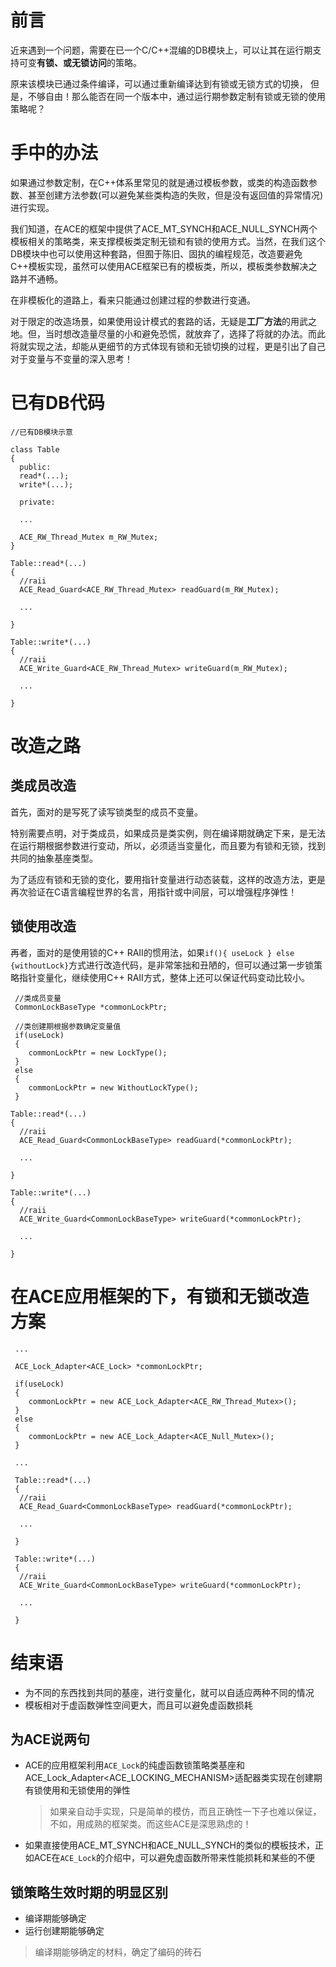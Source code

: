 # 前言

近来遇到一个问题，需要在已一个C/C++混编的DB模块上，可以让其在运行期支持可变**有锁、或无锁访问**的策略。

原来该模块已通过条件编译，可以通过重新编译达到有锁或无锁方式的切换， 但是，不够自由！那么能否在同一个版本中，通过运行期参数定制有锁或无锁的使用策略呢？

# 手中的办法

如果通过参数定制，在C++体系里常见的就是通过模板参数，或类的构造函数参数、甚至创建方法参数(可以避免某些类构造的失败，但是没有返回值的异常情况)进行实现。

我们知道，在ACE的框架中提供了ACE_MT_SYNCH和ACE_NULL_SYNCH两个模板相关的策略类，来支撑模板类定制无锁和有锁的使用方式。当然，在我们这个DB模块中也可以使用这种套路，但囿于陈旧、固执的编程规范，改造要避免C++模板实现，虽然可以使用ACE框架已有的模板类，所以，模板类参数解决之路并不通畅。

在非模板化的道路上，看来只能通过创建过程的参数进行变通。

对于限定的改造场景，如果使用设计模式的套路的话，无疑是**工厂方法**的用武之地。但，当时想改造量尽量的小和避免恐慌，就放弃了，选择了将就的办法。而此将就实现之法，却能从更细节的方式体现有锁和无锁切换的过程，更是引出了自己对于变量与不变量的深入思考！


# 已有DB代码

```
//已有DB模块示意

class Table
{
  public:
  read*(...);
  write*(...);
  
  private:
  
  ...

  ACE_RW_Thread_Mutex m_RW_Mutex;
}

Table::read*(...)
{
  //raii
  ACE_Read_Guard<ACE_RW_Thread_Mutex> readGuard(m_RW_Mutex);

  ...

}

Table::write*(...)
{
  //raii
  ACE_Write_Guard<ACE_RW_Thread_Mutex> writeGuard(m_RW_Mutex);

  ...

}

```

# 改造之路

## 类成员改造

首先，面对的是写死了读写锁类型的成员不变量。

特别需要点明，对于类成员，如果成员是类实例，则在编译期就确定下来，是无法在运行期根据参数进行变动，所以，必须适当变量化，而且要为有锁和无锁，找到共同的抽象基座类型。

为了适应有锁和无锁的变化，要用指针变量进行动态装载，这样的改造方法，更是再次验证在C语言编程世界的名言，用指针或中间层，可以增强程序弹性！


## 锁使用改造
再者，面对的是使用锁的C++ RAII的惯用法，如果`if(){ useLock } else {withoutLock}`方式进行改造代码，是非常笨拙和丑陋的，但可以通过第一步锁策略指针变量化，继续使用C++ RAII方式，整体上还可以保证代码变动比较小。

```
 //类成员变量
 CommonLockBaseType *commonLockPtr;

 //类创建期根据参数确定变量值
 if(useLock)
 {
    commonLockPtr = new LockType();
 }
 else
 {
    commonLockPtr = new WithoutLockType();
 }

```

```
Table::read*(...)
{
  //raii
  ACE_Read_Guard<CommonLockBaseType> readGuard(*commonLockPtr);

  ...

}

Table::write*(...)
{
  //raii
  ACE_Write_Guard<CommonLockBaseType> writeGuard(*commonLockPtr);

  ...

}

```

# 在ACE应用框架的下，有锁和无锁改造方案

```
 ...

 ACE_Lock_Adapter<ACE_Lock> *commonLockPtr;

 if(useLock)
 {
    commonLockPtr = new ACE_Lock_Adapter<ACE_RW_Thread_Mutex>();
 }
 else
 {
    commonLockPtr = new ACE_Lock_Adapter<ACE_Null_Mutex>();
 }

 ...

 Table::read*(...)
 {
  //raii
  ACE_Read_Guard<CommonLockBaseType> readGuard(*commonLockPtr);

  ...

 }

 Table::write*(...)
 {
  //raii
  ACE_Write_Guard<CommonLockBaseType> writeGuard(*commonLockPtr);

  ...

 }
```

# 结束语

+ 为不同的东西找到共同的基座，进行变量化，就可以自适应两种不同的情况
+ 模板相对于虚函数弹性空间更大，而且可以避免虚函数损耗

## 为ACE说两句

+ ACE的应用框架利用`ACE_Lock`的纯虚函数锁策略类基座和ACE_Lock_Adapter<ACE_LOCKING_MECHANISM>适配器类实现在创建期有锁使用和无锁使用的弹性
  > 如果亲自动手实现，只是简单的模仿，而且正确性一下子也难以保证，不如，用成熟的框架类。而这些ACE是深思熟虑的！

+ 如果直接使用ACE_MT_SYNCH和ACE_NULL_SYNCH的类似的模板技术，正如ACE在`ACE_Lock`的介绍中，可以避免虚函数所带来性能损耗和某些的不便

## 锁策略生效时期的明显区别

+ 编译期能够确定
+ 运行创建期能够确定

> 编译期能够确定的材料，确定了编码的砖石
